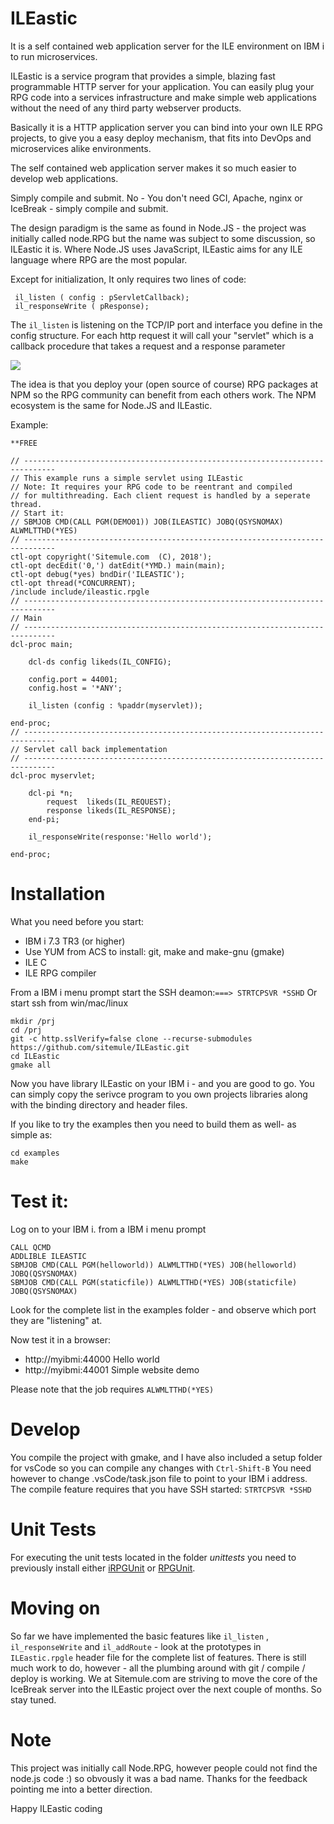 # ILEastic
It is a self contained web application server for the ILE environment on IBM i 
to run microservices. 

ILEastic is a service program that provides a simple, blazing fast programmable 
HTTP server for your application. You can easily plug your RPG code into a services 
infrastructure and make simple web applications without the need of any third party 
webserver products.

Basically it is a HTTP application server you can bind into your own ILE RPG 
projects, to give you a easy deploy mechanism, that fits into DevOps and 
microservices alike environments.

The self contained web application server makes it so much easier to develop 
web applications. 

Simply compile and submit. No - You don't need GCI, Apache, nginx or IceBreak - 
simply compile and submit.

The design paradigm is the same as found in Node.JS - the project was initially 
called node.RPG but the name was subject to some discussion, so ILEastic it is.
Where Node.JS uses JavaScript, ILEastic aims for any ILE language where RPG are 
the most popular.

Except for initialization, It only requires two lines of code:
```
 il_listen ( config : pServletCallback); 
 il_responseWrite ( pResponse);
```

The `il_listen` is listening on the TCP/IP port and interface you define in the 
config structure. For each http request it will call your "servlet" which is a 
callback procedure that takes a request and a response parameter
   
![](image.png)


The idea is that you deploy your (open source of course) RPG packages at NPM so 
the RPG community can benefit from each others work. The NPM ecosystem is the 
same for Node.JS and ILEastic.    


Example: 
```
**FREE

// -----------------------------------------------------------------------------
// This example runs a simple servlet using ILEastic
// Note: It requires your RPG code to be reentrant and compiled
// for multithreading. Each client request is handled by a seperate thread.
// Start it:
// SBMJOB CMD(CALL PGM(DEMO01)) JOB(ILEASTIC) JOBQ(QSYSNOMAX) ALWMLTTHD(*YES)        
// -----------------------------------------------------------------------------     
ctl-opt copyright('Sitemule.com  (C), 2018');
ctl-opt decEdit('0,') datEdit(*YMD.) main(main);
ctl-opt debug(*yes) bndDir('ILEASTIC');
ctl-opt thread(*CONCURRENT);
/include include/ileastic.rpgle
// -----------------------------------------------------------------------------
// Main
// -----------------------------------------------------------------------------     
dcl-proc main;

    dcl-ds config likeds(IL_CONFIG);

    config.port = 44001;
    config.host = '*ANY';

    il_listen (config : %paddr(myservlet));

end-proc;
// -----------------------------------------------------------------------------
// Servlet call back implementation
// -----------------------------------------------------------------------------     
dcl-proc myservlet;

    dcl-pi *n;
        request  likeds(IL_REQUEST);
        response likeds(IL_RESPONSE);
    end-pi;
  
    il_responseWrite(response:'Hello world');

end-proc;
```

 
# Installation
What you need before you start:

* IBM i 7.3 TR3 (or higher)
* Use YUM from ACS to install: git, make and make-gnu (gmake)
* ILE C 
* ILE RPG compiler


From a IBM i menu prompt start the SSH deamon:`===> STRTCPSVR *SSHD`
Or start ssh from win/mac/linux

```
mkdir /prj
cd /prj 
git -c http.sslVerify=false clone --recurse-submodules https://github.com/sitemule/ILEastic.git
cd ILEastic
gmake all 
```
Now you have library ILEastic on your IBM i - and you are good to go. You can simply copy the serivce program
to you own projects libraries along with the binding directory and header files.

If you like to try the examples then you need to build them as well- as simple as:

```
cd examples 
make
```

# Test it:
Log on to your IBM i.
from a IBM i menu prompt 
```
CALL QCMD
ADDLIBLE ILEASTIC
SBMJOB CMD(CALL PGM(helloworld)) ALWMLTTHD(*YES) JOB(helloworld) JOBQ(QSYSNOMAX) 
SBMJOB CMD(CALL PGM(staticfile)) ALWMLTTHD(*YES) JOB(staticfile) JOBQ(QSYSNOMAX) 
```
Look for the complete list in the examples folder - and observe which port they are "listening" at.


Now test it in a browser: 

* http://myibmi:44000  Hello world
* http://myibmi:44001  Simple website demo


Please note that the job requires `ALWMLTTHD(*YES)`


# Develop
You compile the project with gmake, and I have also included a setup folder for
vsCode so you can compile any changes with `Ctrl-Shift-B` You need however to 
change .vsCode/task.json file to point to your IBM i address. The compile feature 
requires that you have SSH started: `STRTCPSVR *SSHD` 

# Unit Tests
For executing the unit tests located in the folder _unittests_ you need to 
previously install either [iRPGUnit][iru] or [RPGUnit][ru].

# Moving on
So far we have implemented the basic features like `il_listen` , `il_responseWrite` and
`il_addRoute` - look at the prototypes in `ILEastic.rpgle` header file for the complete 
list of features. There is still much work to do, however - all the plumbing 
around with git / compile / deploy is working. We at Sitemule.com are striving 
to move the core of the IceBreak server into the ILEastic project over the next 
couple of months. So stay tuned.


# Note
This project was initially call Node.RPG, however people could not find the 
node.js code :) so obvously it was a bad name. Thanks for the feedback pointing 
me into a better direction.

Happy ILEastic coding

[iru]: https://irpgunit.sourceforge.io
[ru]: https://rpgunit.sourceforge.io

